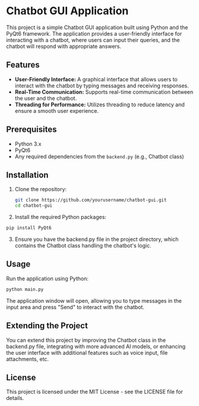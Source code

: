 # Chatbot GUI Application

This project is a simple Chatbot GUI application built using Python and the PyQt6 framework. The application provides a user-friendly interface for interacting with a chatbot, where users can input their queries, and the chatbot will respond with appropriate answers.

## Features

- **User-Friendly Interface:** A graphical interface that allows users to interact with the chatbot by typing messages and receiving responses.
- **Real-Time Communication:** Supports real-time communication between the user and the chatbot.
- **Threading for Performance:** Utilizes threading to reduce latency and ensure a smooth user experience.

## Prerequisites

- Python 3.x
- PyQt6
- Any required dependencies from the `backend.py` (e.g., Chatbot class)

## Installation

1. Clone the repository:

   ```bash
   git clone https://github.com/yourusername/chatbot-gui.git
   cd chatbot-gui

2. Install the required Python packages:
  ```bash
  pip install PyQt6
  ```

3. Ensure you have the backend.py file in the project directory, which contains the Chatbot class handling the chatbot's logic.

## Usage
Run the application using Python:

  ```bash
  python main.py
```
The application window will open, allowing you to type messages in the input area and press "Send" to interact with the chatbot.

## Extending the Project
You can extend this project by improving the Chatbot class in the backend.py file, integrating with more advanced AI models, or enhancing the user interface with additional features such as voice input, file attachments, etc.

## License
This project is licensed under the MIT License - see the LICENSE file for details.
